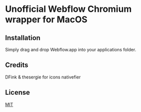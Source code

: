 # Unofficial Webflow Chromium wrapper for MacOS

## Installation

Simply drag and drop Webflow.app into your applications folder.

## Credits

DFink & thesergie for icons
nativefier

## License

[MIT](LICENSE.md)
